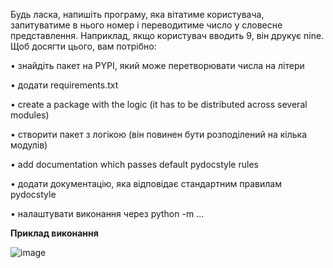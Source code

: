 Будь ласка, напишіть програму, яка вітатиме користувача,
запитуватиме в нього номер і переводитиме число у словесне представлення. 
Наприклад, якщо користувач вводить 9, він друкує nine. Щоб досягти цього, вам потрібно:

• знайдіть пакет на PYPI, який може перетворювати числа на літери

• додати requirements.txt

• create a package with the logic (it has to be distributed across several modules)

• створити пакет з логікою (він повинен бути розподілений на кілька модулів)

• add documentation which passes default pydocstyle rules

• додати документацію, яка відповідає стандартним правилам pydocstyle

• налаштувати виконання через python -m ...

**Приклад виконання**

![image](https://github.com/Andiy150/andriipaliilabs/assets/129991489/8420f30e-910a-419f-a8ab-e6dcdf2be349)
